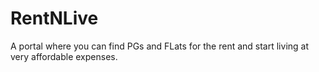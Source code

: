 # RentNLive

A portal where you can find PGs and FLats for the rent and start living at very affordable expenses.
